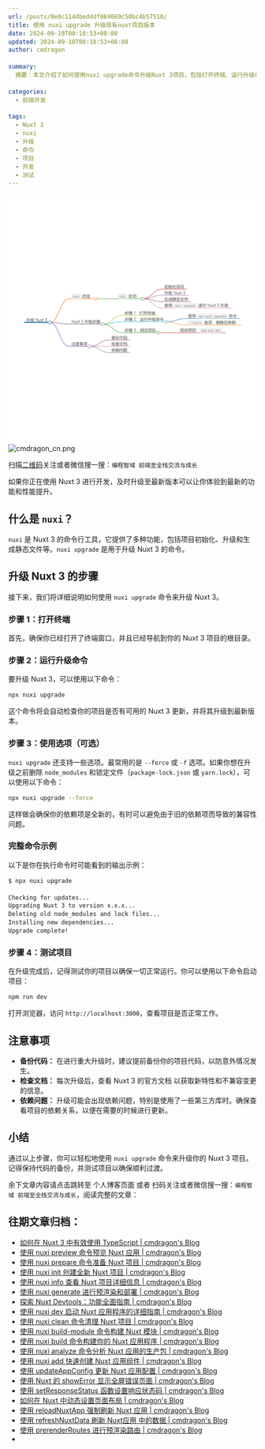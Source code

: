 ```yaml
---
url: /posts/0e0c114dbed4df069069c50bc4b57510/
title: 使用 nuxi upgrade 升级现有nuxt项目版本
date: 2024-09-10T00:18:53+08:00
updated: 2024-09-10T00:18:53+08:00
author: cmdragon

summary:
  摘要：本文介绍了如何使用nuxi upgrade命令升级Nuxt 3项目，包括打开终端、运行升级命令、使用选项、测试项目等步骤，以及升级前的注意事项，如备份代码、检查文档和依赖问题处理，帮助开发者轻松完成项目升级。

categories:
  - 前端开发

tags:
  - Nuxt 3
  - nuxi
  - 升级
  - 命令
  - 项目
  - 开发
  - 测试
---
```


<img src="/images/2024_09_10 13_19_44.png" title="2024_09_10 13_19_44.png" alt="2024_09_10 13_19_44.png"/>

<img src="https://api2.cmdragon.cn/upload/cmder/20250304_012821924.jpg" title="cmdragon_cn.png" alt="cmdragon_cn.png"/>


扫描[二维码](https://api2.cmdragon.cn/upload/cmder/20250304_012821924.jpg)关注或者微信搜一搜：`编程智域 前端至全栈交流与成长`



如果你正在使用 Nuxt 3 进行开发，及时升级至最新版本可以让你体验到最新的功能和性能提升。

## 什么是 `nuxi`？

`nuxi` 是 Nuxt 3 的命令行工具，它提供了多种功能，包括项目初始化、升级和生成静态文件等。`nuxi upgrade` 是用于升级 Nuxt 3 的命令。

## 升级 Nuxt 3 的步骤

接下来，我们将详细说明如何使用 `nuxi upgrade` 命令来升级 Nuxt 3。

### 步骤 1：打开终端

首先，确保你已经打开了终端窗口，并且已经导航到你的 Nuxt 3 项目的根目录。

### 步骤 2：运行升级命令

要升级 Nuxt 3，可以使用以下命令：

```bash
npx nuxi upgrade
```

这个命令将会自动检查你的项目是否有可用的 Nuxt 3 更新，并将其升级到最新版本。

### 步骤 3：使用选项（可选）

`nuxi upgrade` 还支持一些选项。最常用的是 `--force` 或 `-f` 选项。如果你想在升级之前删除 `node_modules` 和锁定文件（`package-lock.json` 或 `yarn.lock`），可以使用以下命令：

```bash
npx nuxi upgrade --force
```

这样做会确保你的依赖项是全新的，有时可以避免由于旧的依赖项而导致的兼容性问题。

### 完整命令示例

以下是你在执行命令时可能看到的输出示例：

```bash
$ npx nuxi upgrade

Checking for updates...
Upgrading Nuxt 3 to version x.x.x...
Deleting old node_modules and lock files...
Installing new dependencies...
Upgrade complete!
```

### 步骤 4：测试项目

在升级完成后，记得测试你的项目以确保一切正常运行。你可以使用以下命令启动项目：

```bash
npm run dev
```

打开浏览器，访问 `http://localhost:3000`，查看项目是否正常工作。

## 注意事项

- **备份代码：** 在进行重大升级时，建议提前备份你的项目代码，以防意外情况发生。
- **检查文档：** 每次升级后，查看 Nuxt 3 的官方文档 以获取新特性和不兼容变更的信息。
- **依赖问题：** 升级可能会出现依赖问题，特别是使用了一些第三方库时。确保查看项目的依赖关系，以便在需要的时候进行更新。

## 小结

通过以上步骤，你可以轻松地使用 `nuxi upgrade` 命令来升级你的 Nuxt 3 项目。记得保持代码的备份，并测试项目以确保顺利过渡。

余下文章内容请点击跳转至 个人博客页面 或者 扫码关注或者微信搜一搜：`编程智域 前端至全栈交流与成长`，阅读完整的文章：

## 往期文章归档：

- [如何在 Nuxt 3 中有效使用 TypeScript | cmdragon's Blog](https://blog.cmdragon.cn/posts/3121b9f162f334cf3f36524ef4a0a21c/)
- [使用 nuxi preview 命令预览 Nuxt 应用 | cmdragon's Blog](https://blog.cmdragon.cn/posts/5b05eb48f0dc0e960be86be0f59de2fa/)
- [使用 nuxi prepare 命令准备 Nuxt 项目 | cmdragon's Blog](https://blog.cmdragon.cn/posts/f00fdc02feaaf3525efceaf3e2dc5814/)
- [使用 nuxi init 创建全新 Nuxt 项目 | cmdragon's Blog](https://blog.cmdragon.cn/posts/e215ae9d731aea9f7b5d6aef7aa1a4db/)
- [使用 nuxi info 查看 Nuxt 项目详细信息 | cmdragon's Blog](https://blog.cmdragon.cn/posts/f7aeb6ad9c1c9cf3980419a88a66b082/)
- [使用 nuxi generate 进行预渲染和部署 | cmdragon's Blog](https://blog.cmdragon.cn/posts/82f081b254205e6c18a5d415f97f2519/)
- [探索 Nuxt Devtools：功能全面指南 | cmdragon's Blog](https://blog.cmdragon.cn/posts/ba266042f1b1b5d48140c44161ea0421/)
- [使用 nuxi dev 启动 Nuxt 应用程序的详细指南 | cmdragon's Blog](https://blog.cmdragon.cn/posts/ffaecaca091c2823b255244bbf0e4e6e/)
- [使用 nuxi clean 命令清理 Nuxt 项目 | cmdragon's Blog](https://blog.cmdragon.cn/posts/4382efd355d49a6c8c6ca9f96c90fe8d/)
- [使用 nuxi build-module 命令构建 Nuxt 模块 | cmdragon's Blog](https://blog.cmdragon.cn/posts/7a131f2e511146460683c0b6d2c4e911/)
- [使用 nuxi build 命令构建你的 Nuxt 应用程序 | cmdragon's Blog](https://blog.cmdragon.cn/posts/bc2bfb4e25c5fe348c22bcd59db71579/)
- [使用 nuxi analyze 命令分析 Nuxt 应用的生产包 | cmdragon's Blog](https://blog.cmdragon.cn/posts/2e9061a0c24ee58d41b70de7b45040d5/)
- [使用 nuxi add 快速创建 Nuxt 应用组件 | cmdragon's Blog](https://blog.cmdragon.cn/posts/917849288e8e1cc200cdd37a60e48387/)
- [使用 updateAppConfig 更新 Nuxt 应用配置 | cmdragon's Blog](https://blog.cmdragon.cn/posts/870198cdff2bbd91a5af2182da7662a8/)
- [使用 Nuxt 的 showError 显示全屏错误页面 | cmdragon's Blog](https://blog.cmdragon.cn/posts/54debfbfcb8e75989b8e0efe82573a86/)
- [使用 setResponseStatus 函数设置响应状态码 | cmdragon's Blog](https://blog.cmdragon.cn/posts/302e9ee7406d6304cf38978e07b4480c/)
- [如何在 Nuxt 中动态设置页面布局 | cmdragon's Blog](https://blog.cmdragon.cn/posts/4c7fb169913298de59cbe19fcbaac8d3/)
- [使用 reloadNuxtApp 强制刷新 Nuxt 应用 | cmdragon's Blog](https://blog.cmdragon.cn/posts/f47b024ff8b1e13c71741951067ae579/)
- [使用 refreshNuxtData 刷新 Nuxt应用 中的数据 | cmdragon's Blog](https://blog.cmdragon.cn/posts/1d66580f8a7e8510b9f9af6272aecc2e/)
- [使用 prerenderRoutes 进行预渲染路由 | cmdragon's Blog](https://blog.cmdragon.cn/posts/87586efe60054fbbb53f151d9025f356/)
-

